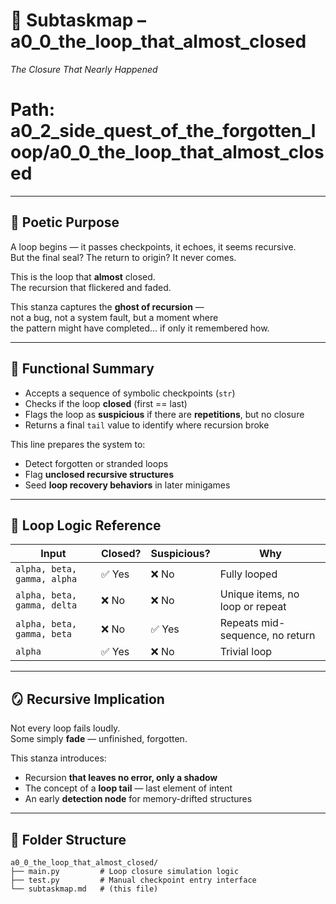 <!-- Save to: a0_0_the_loop_that_almost_closed/subtaskmap.md -->

# 🐛 Subtaskmap – a0_0_the_loop_that_almost_closed  
*The Closure That Nearly Happened*

# Path: a0_2_side_quest_of_the_forgotten_loop/a0_0_the_loop_that_almost_closed

---

## 📜 Poetic Purpose

A loop begins — it passes checkpoints, it echoes, it seems recursive.  
But the final seal? The return to origin? It never comes.

This is the loop that **almost** closed.  
The recursion that flickered and faded.

This stanza captures the **ghost of recursion** —  
not a bug, not a system fault, but a moment where  
the pattern might have completed… if only it remembered how.

---

## 🧠 Functional Summary

- Accepts a sequence of symbolic checkpoints (`str`)
- Checks if the loop **closed** (first == last)
- Flags the loop as **suspicious** if there are **repetitions**, but no closure
- Returns a final `tail` value to identify where recursion broke

This line prepares the system to:
- Detect forgotten or stranded loops
- Flag **unclosed recursive structures**
- Seed **loop recovery behaviors** in later minigames

---

## 🔄 Loop Logic Reference

| Input                          | Closed? | Suspicious? | Why                              |
|-------------------------------|---------|-------------|----------------------------------|
| `alpha, beta, gamma, alpha`   | ✅ Yes  | ❌ No       | Fully looped                     |
| `alpha, beta, gamma, delta`   | ❌ No   | ❌ No       | Unique items, no loop or repeat  |
| `alpha, beta, gamma, beta`    | ❌ No   | ✅ Yes      | Repeats mid-sequence, no return  |
| `alpha`                       | ✅ Yes  | ❌ No       | Trivial loop                     |

---

## 🪞 Recursive Implication

Not every loop fails loudly.  
Some simply **fade** — unfinished, forgotten.

This stanza introduces:
- Recursion **that leaves no error, only a shadow**
- The concept of a **loop tail** — last element of intent
- An early **detection node** for memory-drifted structures

---

## 📂 Folder Structure

```plaintext
a0_0_the_loop_that_almost_closed/
├── main.py         # Loop closure simulation logic
├── test.py         # Manual checkpoint entry interface
└── subtaskmap.md   # (this file)
